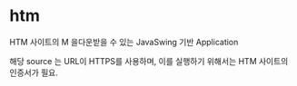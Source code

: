 # htm
HTM 사이트의 M 을다운받을 수 있는 JavaSwing 기반 Application

해당 source 는 URL이 HTTPS를 사용하며, 이를 실행하기 위해서는 HTM 사이트의 인증서가 필요.


